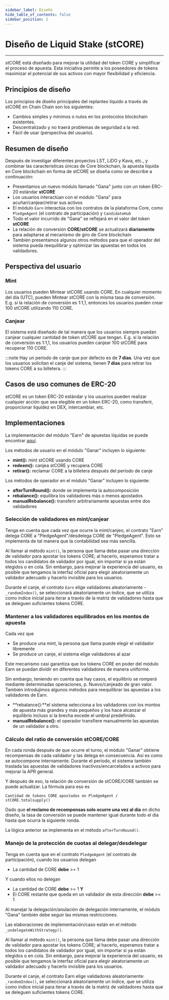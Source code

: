```yaml
---
sidebar_label: Diseño
hide_table_of_contents: false
sidebar_position: 2
---
```


# Diseño de Liquid Stake (stCORE)

---

stCORE está diseñado para mejorar la utilidad del token CORE y simplificar el proceso de apuesta. Esta iniciativa permite a los poseedores de tokens maximizar el potencial de sus activos con mayor flexibilidad y eficiencia.

## Principios de diseño

Los principios de diseño principales del replanteo líquido a través de stCORE en Chain Chain son los siguientes:

- Cambios simples y mínimos o nulos en los protocolos blockchain existentes.
- Descentralizado y no traerá problemas de seguridad a la red.
- Fácil de usar (perspectiva del usuario).

## Resumen de diseño

Después de investigar diferentes proyectos LST, LiDO y Kava, etc., y combinar las características únicas de Core blockchain, la apuesta líquida en Core blockchain en forma de stCORE se diseña como se describe a continuación:

- Presentamos un nuevo módulo llamado "Gana" junto con un token ERC-20 estándar **stCORE**
- Los usuarios interactúan con el módulo "Gana" para acuñar/canjear/retirar sus activos
- El módulo `Earn` interactúa con los contratos de la plataforma Core, como `PledgeAgent` (el contrato de participación) y `CandidateHub`
- Todo el valor incurrido de "Gana" se reflejará en el valor del token **stCORE**
- La relación de conversión **CORE/stCORE** se actualizará **diariamente** para adaptarse al mecanismo de giro de Core blockchain
- También presentamos algunos otros métodos para que el operador del sistema pueda reequilibrar y optimizar las apuestas en todos los validadores.

## Perspectiva del usuario

### Mint

Los usuarios pueden Mintear stCORE usando CORE. En cualquier momento del día (UTC), pueden Mintear stCORE con la misma tasa de conversión. E.g. si la relación de conversión es 1:1,1, entonces los usuarios pueden crear 100 stCORE utilizando 110 CORE.

### Canjear

El sistema está diseñado de tal manera que los usuarios siempre puedan canjear cualquier cantidad de token stCORE que tengan. E.g. si la relación de conversión es 1:1,1, los usuarios pueden canjear 100 stCORE para recuperar 110 CORE.

:::note
Hay un período de canje que por defecto es de **7 días**. Una vez que los usuarios solicitan el canje del sistema, tienen **7 días** para retirar los tokens CORE a su billetera.
:::

## Casos de uso comunes de ERC-20

stCORE es un token ERC-20 estándar y los usuarios pueden realizar cualquier acción que sea elegible en un token ERC-20, como transferir, proporcionar liquidez en DEX, intercambiar, etc.

## Implementaciones

La implementación del módulo "Earn" de apuestas líquidas se puede encontrar [aquí](https://github.com/coredao-org/Earn/blob/main/contracts/Earn.sol).

Los métodos de usuario en el módulo "Ganar" incluyen lo siguiente:

- **mint():** mint stCORE usando CORE
- **redeem():** canjea stCORE y recupera CORE
- **retirar():** reclamar CORE a la billetera después del período de canje

Los métodos de operador en el módulo "Ganar" incluyen lo siguiente:

- **afterTurnRound():** donde se implementa la autocomposición
- **rebalance():** equilibra los validadores más o menos apostados
- **manualRebalance():** transferir arbitrariamente apuestas entre dos validadores

### Selección de validadores en mint/canjear

Tenga en cuenta que cada vez que ocurre la mint/canjeo, el contrato "Earn" delega CORE a "PledgeAgent"/desdelega CORE de "PledgeAgent". Esto se implementa de tal manera que la contabilidad sea más sencilla.

Al llamar al método `mint()`, la persona que llama debe pasar una dirección de validador para apostar los tokens CORE; al hacerlo, esperamos tratar a todos los candidatos de validador por igual, sin importar si ya están elegidos o en cola. Sin embargo, para mejorar la experiencia del usuario, es posible que tengamos la interfaz oficial para elegir aleatoriamente un validador adecuado y hacerlo invisible para los usuarios.

Durante el canje, el contrato `Earn` elige validadores aleatoriamente - `_randomIndex()`, se seleccionará aleatoriamente un índice, que se utiliza como índice inicial para iterar a través de la matriz de validadores hasta que se deleguen suficientes tokens CORE.

### Mantener a los validadores equilibrados en los montos de apuesta

Cada vez que

- Se produce una mint, la persona que llama puede elegir el validador libremente
- Se produce un canje, el sistema elige validadores al azar

Este mecanismo casi garantiza que los tokens CORE en poder del módulo Earn se puedan dividir en diferentes validadores de manera uniforme.

Sin embargo, teniendo en cuenta que hay casos, el equilibrio se romperá mediante determinadas operaciones, p. Nuevo/canjeado de gran valor. También introdujimos algunos métodos para reequilibrar las apuestas a los validadores de Earn.

- \*\*rebalance():\*\*el sistema selecciona a los validadores con los montos de apuesta más grandes y más pequeños y los hace alcanzar el equilibrio incluso si la brecha excede el umbral predefinido.
- **manualRebalance():** el operador transfiere manualmente las apuestas de un validador a otro.

### Cálculo del ratio de conversión stCORE/CORE

En cada ronda después de que ocurre el turno, el módulo "Ganar" obtiene recompensas de cada validador y las delega en consecuencia. Así es como se autocompone internamente. Durante el período, el sistema también traslada las apuestas de validadores inactivos/encarcelados a activos para mejorar la APR general.

Y después de eso, la relación de conversión de stCORE/CORE también se puede actualizar. La fórmula para eso es

```
Cantidad de tokens CORE apostados en PledgeAgent / stCORE.totalsupply()
```

Dado que **el reclamo de recompensas solo ocurre una vez al día** en dicho diseño, la tasa de conversión se puede mantener igual durante todo el día hasta que ocurra la siguiente ronda.

La lógica anterior se implementa en el método `afterTurnRound()`.

### Manejo de la protección de cuotas al delegar/desdelegar

Tenga en cuenta que en el contrato `PledgeAgent` (el contrato de participación), cuando los usuarios delegan

- La cantidad de CORE **debe** >= 1

Y cuando ellos no delegan

- La cantidad de CORE **debe** >= 1 **Y**
- El CORE restante que queda en un validador de esta dirección **debe** >= 1

Al manejar la delegación/anulación de delegación internamente, el módulo "Gana" también debe seguir las mismas restricciones.

Las elaboraciones de implementación/caso están en el método `_undelegateWithStrategy()`.

Al llamar al método `mint()`, la persona que llama debe pasar una dirección de validador para apostar los tokens CORE; al hacerlo, esperamos tratar a todos los candidatos de validador por igual, sin importar si ya están elegidos o en cola. Sin embargo, para mejorar la experiencia del usuario, es posible que tengamos la interfaz oficial para elegir aleatoriamente un validador adecuado y hacerlo invisible para los usuarios.

Durante el canje, el contrato Earn elige validadores aleatoriamente: ` _randomIndex()`, se seleccionará aleatoriamente un índice, que se utiliza como índice inicial para iterar a través de la matriz de validadores hasta que se deleguen suficientes tokens CORE.
